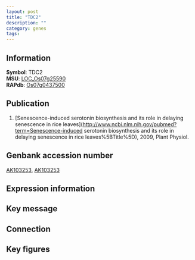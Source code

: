 ```yaml
---
layout: post
title: "TDC2"
description: ""
category: genes
tags: 
---
```


## Information
__Symbol__: TDC2  
__MSU__: [LOC_Os07g25590](http://rice.plantbiology.msu.edu/cgi-bin/ORF_infopage.cgi?orf=LOC_Os07g25590)  
__RAPdb__: [Os07g0437500](http://rapdb.dna.affrc.go.jp/viewer/gbrowse_details/irgsp1?name=Os07g0437500)  

## Publication
1. [Senescence-induced serotonin biosynthesis and its role in delaying senescence in rice leaves](http://www.ncbi.nlm.nih.gov/pubmed?term=Senescence-induced serotonin biosynthesis and its role in delaying senescence in rice leaves%5BTitle%5D), 2009, Plant Physiol.

## Genbank accession number
[AK103253](http://www.ncbi.nlm.nih.gov/nuccore/AK103253), [AK103253](http://www.ncbi.nlm.nih.gov/nuccore/AK103253)  

## Expression information

## Key message

## Connection

## Key figures


